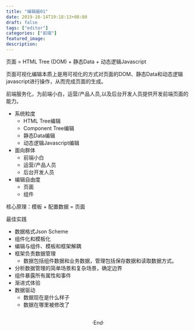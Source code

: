 ```yaml
---
title: "编辑器01"
date: 2019-10-14T19:18:13+08:00
draft: false
tags: ["editor"]
categories: ["前端"]
featured_image: 
description: 
---
```


页面 = HTML Tree (DOM) + 静态Data + 动态逻辑Javascript

页面可视化编辑本质上是用可视化的方式对页面的DOM、静态Data和动态逻辑javascript进行操作，从而完成页面的生成。

前端服务化，为前端小白，运营/产品人员,以及后台开发人员提供开发前端页面的能力。

- 系统粒度
  + HTML Tree编辑
  + Component Tree编辑
  + 静态Data编辑
  + 动态逻辑Javascript编辑
- 面向群体
  + 前端小白
  + 运营/产品人员
  + 后台开发人员 
- 编辑自由度
  + 页面
  + 组件

核心原理：模板 + 配置数据 = 页面

最佳实践
- 数据格式Json Scheme
- 组件化和模板化
- 编辑与组件、模板和框架解耦
- 框架负责数据管理
  + 数据包括组件数据和业务数据，管理包括保存数据和读取数据方式。
- 分析数据管理的简单场景和复杂场景，确定边界
- 组件暴露所有属性和事件
- 渐进式体验
- 数据驱动
  + 数据现在是什么样子
  + 数据在哪里被修改了

<br>

<center>  ·End·  </center>